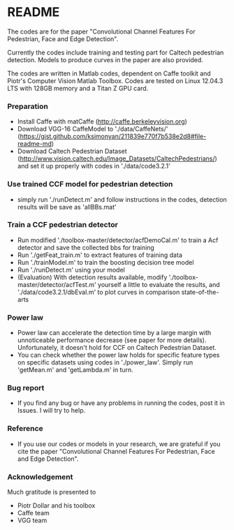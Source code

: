 # README #

The codes are for the paper "Convolutional Channel Features For Pedestrian, Face and Edge Detection".

Currently the codes include training and testing part for Caltech pedestrian detection. Models to produce curves in the paper are also provided.

The codes are written in Matlab codes, dependent on Caffe toolkit and Piotr's Computer Vision Matlab Toolbox. Codes are tested on Linux 12.04.3 LTS with 128GB memory and a Titan Z GPU card.

### Preparation ###

* Install Caffe with matCaffe (http://caffe.berkeleyvision.org)
* Download VGG-16 CaffeModel to './data/CaffeNets/' (https://gist.github.com/ksimonyan/211839e770f7b538e2d8#file-readme-md)
* Download Caltech Pedestrian Dataset (http://www.vision.caltech.edu/Image_Datasets/CaltechPedestrians/) and set it up properly with codes in './data/code3.2.1'

### Use trained CCF model for pedestrian detection ###

* simply run './runDetect.m' and follow instructions in the codes, detection results will be save as 'allBBs.mat'

### Train a CCF pedestrian detector ###

* Run modified './toolbox-master/detector/acfDemoCal.m' to train a Acf detector and save the collected bbs for training
* Run './getFeat_train.m' to extract features of training data
* Run './trainModel.m' to train the boosting decision tree model
* Run './runDetect.m' using your model
* (Evaluation) With detection results available, modify './toolbox-master/detector/acfTest.m' yourself a little to evaluate the results, and './data/code3.2.1/dbEval.m' to plot curves in comparison state-of-the-arts

### Power law ###

* Power law can accelerate the detection time by a large margin with unnoticeable performance decrease (see paper for more details). Unfortunately, it doesn't hold for CCF on Caltech Pedestrian Dataset.
* You can check whether the power law holds for specific feature types on specific datasets using codes in './power_law'. Simply run 'getMean.m' and 'getLambda.m' in turn.

### Bug report ###

* If you find any bug or have any problems in running the codes, post it in Issues. I will try to help.

### Reference ###

* If you use our codes or models in your research, we are grateful if you cite the paper "Convolutional Channel Features For Pedestrian, Face and Edge Detection". 

### Acknowledgement ###

Much gratitude is presented to

* Piotr Dollar and his toolbox
* Caffe team
* VGG team